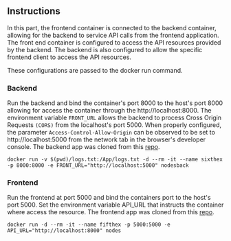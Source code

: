 ## Instructions 

In this part, the frontend container is connected to the backend
container, allowing for the backend to service API calls from the
frontend application. The front end container is configured to access
the API resources provided by the backend. The backend is also
configured to allow the specific frontend client to access the API
resources.

These configurations are passed to the docker run command.

### Backend
Run the backend and bind the container's port 8000 to the host's port
8000 allowing for access the container through the
http://localhost:8000. The environment variable `FRONT_URL` allows the
backend to process Cross Origin Requests `(CORS)` from the localhost's
port 5000. When properly configured, the parameter
`Access-Control-Allow-Origin` can be observed to be set to
http://localhost:5000 from the network tab in the browser's developer
console. The backend app was cloned from this
[repo](https://github.com/docker-hy/backend-example-docker).

`docker run -v $(pwd)/logs.txt:/App/logs.txt -d --rm -it --name sixthex -p 8000:8000 -e FRONT_URL="http://localhost:5000" nodesback`

### Frontend
Run the frontend at port 5000 and bind the containers port to the
host's port 5000. Set the environment variable API_URL that instructs
the container where access the resource. The frontend app was cloned
from this [repo](https://github.com/docker-hy/frontend-example-docker).

`docker run -d --rm -it --name fifthex -p 5000:5000 -e API_URL="http://localhost:8000" nodes`
